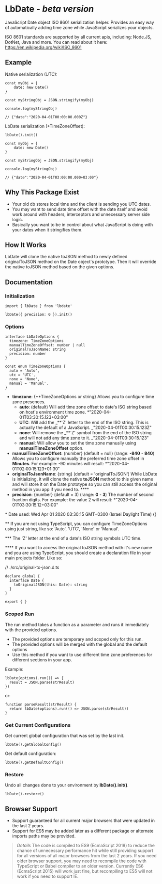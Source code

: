 # LbDate - _beta version_

JavaScript Date object ISO 8601 serialization helper. Provides an easy way of automatically adding time zone while JavaScript serializes your objects.

ISO 8601 standards are supported by all current apis, including: Node.JS, DotNet, Java and more. You can read about it here: <https://en.wikipedia.org/wiki/ISO_8601>

<!-- ## Installation

    npm i lbdate -->

## Example

Native serialization (UTC):

    const myObj = {
        date: new Date()
    }

    const myStringObj = JSON.stringify(myObj)

    console.log(myStringObj)

    // {"date":"2020-04-01T00:00:00.000Z"}

LbDate serialization (+TimeZoneOffset):

    lbDate().init()

    const myObj = {
        date: new Date()
    }

    const myStringObj = JSON.stringify(myObj)

    console.log(myStringObj)

    // {"date":"2020-04-01T03:00:00.000+03:00"}

## Why This Package Exist

- Your old db stores local time and the client is sending you UTC dates.
- You may want to send date time offset with the date itself and avoid work around with headers, interceptors and unnecessary server side logic.
- Basically you want to be in control about what JavaScript is doing with your dates when it stringifies them.

## How It Works

LbDate will clone the native toJSON method to newly defined originalToJSON method on the Date object's prototype. Then it will override the native toJSON method based on the given options.

## Documentation

### Initialization

    import { lbDate } from 'lbdate'

    lbDate({ precision: 0 }).init()

### Options

    interface LbDateOptions {
      timezone: TimeZoneOptions
      manualTimeZoneOffset: number | null
      originalToJsonName: string
      precision: number
    }

    const enum TimeZoneOptions {
      auto = 'Auto',
      utc = 'UTC',
      none = 'None',
      manual = 'Manual',
    }

- **timezone**: {\*\*TimeZoneOptions or string} Allows you to configure time zone presences.
  - **auto**: (default) Will add time zone offset to date's ISO string based on host's environment time zone. \*"2020-04-01T03:30:15.123+03:00"
  - **UTC**: Will add the _\*\*'Z' letter to the end of the ISO string. This is actually the default of a JavaScript. _"2020-04-01T00:30:15.123Z"
  - **none**: Will remove the _\*\*'Z' symbol from the end of the ISO string and will not add any time zone to it. _"2020-04-01T03:30:15.123"
  - **manual**: Will allow you to set the time zone manually using **manualTimeZoneOffset** option.
- **manualTimeZoneOffset**: {number} (default = null) (range: **-840** - **840**) Allows you to configure manually the preferred time zone offset in **Minutes**. For example: -90 minutes will result: \*"2020-04-01T02:00:15.123+01:30"
- **originalToJsonName**: {string} (default = 'originalToJSON') While LbDate is initializing, it will clone the native **toJSON** method to this given name and will store it on the Date prototype so you can still access the original method in you app if you need to. \*\*\*\*
- **precision**: {number} (default = 3) (range: **0** - **3**) The number of second fraction digits. For example: the value 2 will result: \*"2020-04-01T03:30:15.12+03:00"

\* Date used: Wed Apr 01 2020 03:30:15 GMT+0300 (Israel Daylight Time) {}

\*\* If you are not using TypeScript, you can configure TimeZoneOptions using just string, like so: 'Auto', 'UTC', 'None' or 'Manual'.

\*\*\* The 'Z' letter at the end of a date's ISO string symbols UTC time.

\*\*\*\* If you want to access the original toJSON method with it's new name and you are using TypeScript, you should create a declaration file in your main projects folder. Like so:

// ./src/original-to-json.d.ts

    declare global {
      interface Date {
        toOriginalJSON(this: Date): string
      }
    }

    export { }

### Scoped Run

The run method takes a function as a parameter and runs it immediately with the provided options.

- The provided options are temporary and scoped only for this run.
- The provided options will be merged with the global and the default options
- Use this method if you want to use different time zone preferences for different sections in your app.

Example:

    lbDate(options).run(() => {
      result = JSON.parse(strResult)
    })

or:

    function parseResult(strResult) {
      return lbDate(options).run(() => JSON.parse(strResult))
    }

### Get Current Configurations

Get current global configuration that was set by the last init.

    lbDate().getGlobalConfig()

Get default configuration:

    lbDate().getDefaultConfig()

### Restore

Undo all changes done to your environment by **lbDate().init()**.

    lbDate().restore()

## Browser Support

- Support guaranteed for all current major browsers that were updated in the last 2 years.
- Support for ES5 may be added later as a different package or alternate imports paths may be provided.

> _Details_ The code is compiled to ES9 (EcmaScript 2018) to reduce the chance of unnecessary performance hit while still providing support for all versions of all major browsers from the last 2 years. If you need older browser support, you may need to recompile the code with TypeScript or Babel compiler to an older version. Currently ES6 (EcmaScript 2015) will work just fine, but recompiling to ES5 will not work if you need to support IE.
